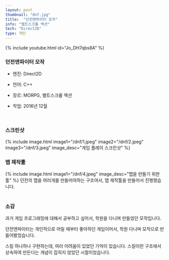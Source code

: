 ```yaml
---
layout: post
thumbnail: "dnf.jpg"
title:  "던전앤파이터 모작"
info: "밸트스크롤 액션"
tech: "Direct2D"
type: 개인
---
```


<!--{% include video.html id="dnf" %}-->
{% include youtube.html id="Jo_DH7qbs8A" %}

### 던전앤파이터 모작
* 엔진: Direct2D

* 언어: C++

* 장르: MORPG, 밸트스크롤 액션

* 작업: 2016년 12월
<br>

### 스크린샷
{% include image.html
  image1="/dnf/1.jpeg"
  image2="/dnf/2.jpeg"
  image3="/dnf/3.jpeg"
  image_desc="게임 플레이 스크린샷"
%}

### 맵 제작툴
{% include image.html
  image1="/dnf/4.jpeg"
  image_desc="맵을 만들기 위한 툴"
%}
던전의 맵을 여러개를 만들어야하는 구조여서, 맵 제작툴을 만들어서 진행했습니다.
<br><br>

### 소감
과거 게임 프로그래밍에 대해서 공부하고 싶어서, 학원을 다니며 만들었던 모작입니다.

던전앤파이터는 개인적으로 어릴 때부터 좋아하던 게임이어서, 학원 다니며 모작으로 만들어봤었습니다.

스킬 하나하나 구현하는데, 여러 어려움이 있었던 기억이 있습니다. 스킬이란 구조에서 상속하여 만든다는 개념이 잡히지 않았던 시절이었습니다.